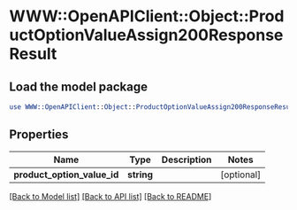 # WWW::OpenAPIClient::Object::ProductOptionValueAssign200ResponseResult

## Load the model package
```perl
use WWW::OpenAPIClient::Object::ProductOptionValueAssign200ResponseResult;
```

## Properties
Name | Type | Description | Notes
------------ | ------------- | ------------- | -------------
**product_option_value_id** | **string** |  | [optional] 

[[Back to Model list]](../README.md#documentation-for-models) [[Back to API list]](../README.md#documentation-for-api-endpoints) [[Back to README]](../README.md)



